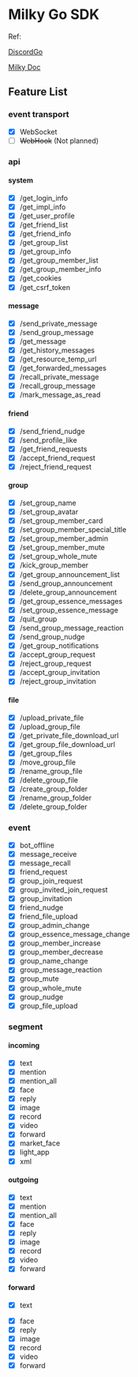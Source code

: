 # Milky Go SDK

Ref: 

[DiscordGo](https://github.com/bwmarrin/discordgo)

[Milky Doc](https://milky.ntqqrev.org/)

## Feature List

### event transport

- [x] WebSocket
- [ ] ~~WebHook~~ (Not planned)

### api

#### system

- [x] /get_login_info
- [x] /get_impl_info
- [x] /get_user_profile
- [x] /get_friend_list
- [x] /get_friend_info
- [x] /get_group_list
- [x] /get_group_info
- [x] /get_group_member_list
- [x] /get_group_member_info
- [x] /get_cookies
- [x] /get_csrf_token

#### message

- [x] /send_private_message
- [x] /send_group_message
- [x] /get_message
- [x] /get_history_messages
- [x] /get_resource_temp_url
- [x] /get_forwarded_messages
- [x] /recall_private_message
- [x] /recall_group_message
- [x] /mark_message_as_read

#### friend

- [x] /send_friend_nudge
- [x] /send_profile_like
- [x] /get_friend_requests
- [x] /accept_friend_request
- [x] /reject_friend_request

#### group

- [x] /set_group_name
- [x] /set_group_avatar
- [x] /set_group_member_card
- [x] /set_group_member_special_title
- [x] /set_group_member_admin
- [x] /set_group_member_mute
- [x] /set_group_whole_mute
- [x] /kick_group_member
- [x] /get_group_announcement_list
- [x] /send_group_announcement
- [x] /delete_group_announcement
- [x] /get_group_essence_messages
- [x] /set_group_essence_message
- [x] /quit_group
- [x] /send_group_message_reaction
- [x] /send_group_nudge
- [x] /get_group_notifications
- [x] /accept_group_request
- [x] /reject_group_request
- [x] /accept_group_invitation
- [x] /reject_group_invitation

#### file

- [x] /upload_private_file
- [x] /upload_group_file
- [x] /get_private_file_download_url
- [x] /get_group_file_download_url
- [x] /get_group_files
- [x] /move_group_file
- [x] /rename_group_file
- [x] /delete_group_file
- [x] /create_group_folder
- [x] /rename_group_folder
- [x] /delete_group_folder

### event

- [x] bot_offline
- [x] message_receive
- [x] message_recall
- [x] friend_request
- [x] group_join_request
- [x] group_invited_join_request
- [x] group_invitation
- [x] friend_nudge
- [x] friend_file_upload
- [x] group_admin_change
- [x] group_essence_message_change
- [x] group_member_increase
- [x] group_member_decrease
- [x] group_name_change
- [x] group_message_reaction
- [x] group_mute
- [x] group_whole_mute
- [x] group_nudge
- [x] group_file_upload

### segment

#### incoming

- [x] text
- [x] mention
- [x] mention_all
- [x] face
- [x] reply
- [x] image
- [x] record
- [x] video
- [x] forward
- [x] market_face
- [x] light_app
- [x] xml

#### outgoing

- [x] text
- [x] mention
- [x] mention_all
- [x] face
- [x] reply
- [x] image
- [x] record
- [x] video
- [x] forward

#### forward

- [x] text
<!-- - [ ] mention -->
<!-- - [ ] mention_all -->
- [x] face
- [x] reply
- [x] image
- [x] record
- [x] video
- [x] forward